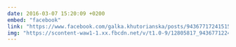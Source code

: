 ```yaml
---
date: 2016-03-07 15:20:09 +0200
embed: "facebook"
link: "https://www.facebook.com/galka.khutorianska/posts/943677172415158"
img: "https://scontent-waw1-1.xx.fbcdn.net/v/t1.0-9/12805817_943677122415163_3390203616776922544_n.jpg?oh=044cfa362954a5c3b807096b1ce41fc7&oe=594CD3FD"
---
```

